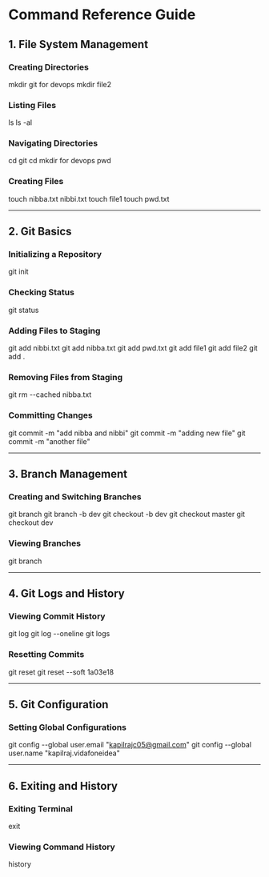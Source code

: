 # Command Reference Guide

## 1. File System Management

### Creating Directories
mkdir git for devops
mkdir file2

### Listing Files
ls
ls -al

### Navigating Directories
cd git
cd mkdir for devops
pwd

### Creating Files
touch nibba.txt nibbi.txt
touch file1
touch pwd.txt

---

## 2. Git Basics

### Initializing a Repository
git init

### Checking Status
git status

### Adding Files to Staging
git add nibbi.txt
git add nibba.txt
git add pwd.txt
git add file1
git add file2
git add .

### Removing Files from Staging
git rm --cached nibba.txt

### Committing Changes
git commit -m "add nibba and nibbi"
git commit -m "adding new file"
git commit -m "another file"

---

## 3. Branch Management

### Creating and Switching Branches
git branch
git branch -b dev
git checkout -b dev
git checkout master
git checkout dev

### Viewing Branches
git branch

---

## 4. Git Logs and History

### Viewing Commit History
git log
git log --oneline
git logs

### Resetting Commits
git reset
git reset --soft 1a03e18

---

## 5. Git Configuration

### Setting Global Configurations
git config --global user.email "kapilrajc05@gmail.com"
git config --global user.name "kapilraj.vidafoneidea"

---

## 6. Exiting and History

### Exiting Terminal
exit

### Viewing Command History
history

